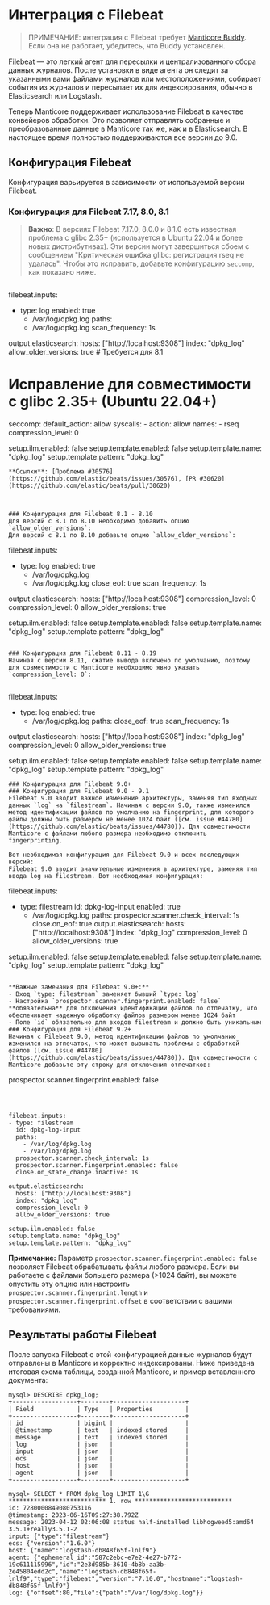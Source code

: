 # Интеграция с Filebeat

> ПРИМЕЧАНИЕ: интеграция с Filebeat требует [Manticore Buddy](../Installation/Manticore_Buddy.md). Если она не работает, убедитесь, что Buddy установлен.

[Filebeat](https://www.elastic.co/beats/filebeat) — это легкий агент для пересылки и централизованного сбора данных журналов. После установки в виде агента он следит за указанными вами файлами журналов или местоположениями, собирает события из журналов и пересылает их для индексирования, обычно в Elasticsearch или Logstash.

Теперь Manticore поддерживает использование Filebeat в качестве конвейеров обработки. Это позволяет отправлять собранные и преобразованные данные в Manticore так же, как и в Elasticsearch. В настоящее время полностью поддерживаются все версии до 9.0.

## Конфигурация Filebeat

Конфигурация варьируется в зависимости от используемой версии Filebeat.

### Конфигурация для Filebeat 7.17, 8.0, 8.1

> **Важно**: В версиях Filebeat 7.17.0, 8.0.0 и 8.1.0 есть известная проблема с glibc 2.35+ (используется в Ubuntu 22.04 и более новых дистрибутивах). Эти версии могут завершиться сбоем с сообщением "Критическая ошибка glibc: регистрация rseq не удалась". Чтобы это исправить, добавьте конфигурацию `seccomp`, как показано ниже.

```yaml
```
filebeat.inputs:
- type: log
  enabled: true
    - /var/log/dpkg.log
  paths:
	- /var/log/dpkg.log
  scan_frequency: 1s

output.elasticsearch:
  hosts: ["http://localhost:9308"]
  index: "dpkg_log"
  allow_older_versions: true  # Требуется для 8.1

# Исправление для совместимости с glibc 2.35+ (Ubuntu 22.04+)
seccomp:
  default_action: allow
  syscalls:
    - action: allow
      names:
        - rseq
  compression_level: 0

setup.ilm.enabled: false
setup.template.enabled: false
setup.template.name: "dpkg_log"
setup.template.pattern: "dpkg_log"
```
**Ссылки**: [Проблема #30576](https://github.com/elastic/beats/issues/30576), [PR #30620](https://github.com/elastic/beats/pull/30620)



### Конфигурация для Filebeat 8.1 - 8.10
Для версий с 8.1 по 8.10 необходимо добавить опцию `allow_older_versions`:
Для версий с 8.1 по 8.10 добавьте опцию `allow_older_versions`:

```
filebeat.inputs:
- type: log
  enabled: true
    - /var/log/dpkg.log
	- /var/log/dpkg.log
  close_eof: true
  scan_frequency: 1s

output.elasticsearch:
  hosts: ["http://localhost:9308"]
  compression_level: 0
  compression_level: 0
  allow_older_versions: true

setup.ilm.enabled: false
setup.template.enabled: false
setup.template.name: "dpkg_log"
setup.template.pattern: "dpkg_log"
```

### Конфигурация для Filebeat 8.11 - 8.19
Начиная с версии 8.11, сжатие вывода включено по умолчанию, поэтому для совместимости с Manticore необходимо явно указать `compression_level: 0`:


```
filebeat.inputs:
- type: log
  enabled: true
    - /var/log/dpkg.log
  paths:
  close_eof: true
  scan_frequency: 1s

output.elasticsearch:
  hosts: ["http://localhost:9308"]
  index: "dpkg_log"
  compression_level: 0
  allow_older_versions: true

setup.ilm.enabled: false
setup.template.enabled: false
setup.template.name: "dpkg_log"
setup.template.pattern: "dpkg_log"
```
### Конфигурация для Filebeat 9.0+
### Конфигурация для Filebeat 9.0 - 9.1
Filebeat 9.0 вводит важное изменение архитектуры, заменяя тип входных данных `log` на `filestream`. Начиная с версии 9.0, также изменился метод идентификации файлов по умолчанию на fingerprint, для которого файлы должны быть размером не менее 1024 байт ([см. issue #44780](https://github.com/elastic/beats/issues/44780)). Для совместимости Manticore с файлами любого размера необходимо отключить fingerprinting.

Вот необходимая конфигурация для Filebeat 9.0 и всех последующих версий:
Filebeat 9.0 вводит значительные изменения в архитектуре, заменяя тип ввода log на filestream. Вот необходимая конфигурация:

```
filebeat.inputs:
- type: filestream
  id: dpkg-log-input
  enabled: true
    - /var/log/dpkg.log
  paths:
  prospector.scanner.check_interval: 1s
  close.on_eof: true
output.elasticsearch:
  hosts: ["http://localhost:9308"]
  index: "dpkg_log"
  compression_level: 0
  allow_older_versions: true

setup.ilm.enabled: false
setup.template.enabled: false
setup.template.name: "dpkg_log"
setup.template.pattern: "dpkg_log"
```

**Важные замечания для Filebeat 9.0+:**
- Вход `type: filestream` заменяет бывший `type: log`
- Настройка `prospector.scanner.fingerprint.enabled: false` **обязательна** для отключения идентификации файлов по отпечатку, что обеспечивает надежную обработку файлов размером менее 1024 байт
- Поле `id` обязательно для входов filestream и должно быть уникальным
### Конфигурация для Filebeat 9.2+
Начиная с Filebeat 9.0, метод идентификации файлов по умолчанию изменился на отпечаток, что может вызывать проблемы с обработкой файлов ([см. issue #44780](https://github.com/elastic/beats/issues/44780)). Для совместимости с Manticore добавьте эту строку для отключения отпечатков:

```
prospector.scanner.fingerprint.enabled: false
```



filebeat.inputs:
- type: filestream
  id: dpkg-log-input
  paths:
    - /var/log/dpkg.log
	- /var/log/dpkg.log
  prospector.scanner.check_interval: 1s
  prospector.scanner.fingerprint.enabled: false
  close.on_state_change.inactive: 1s

output.elasticsearch:
  hosts: ["http://localhost:9308"]
  index: "dpkg_log"
  compression_level: 0
  allow_older_versions: true

setup.ilm.enabled: false
setup.template.name: "dpkg_log"
setup.template.pattern: "dpkg_log"
```

**Примечание:** Параметр `prospector.scanner.fingerprint.enabled: false` позволяет Filebeat обрабатывать файлы любого размера. Если вы работаете с файлами большего размера (>1024 байт), вы можете опустить эту опцию или настроить `prospector.scanner.fingerprint.length` и `prospector.scanner.fingerprint.offset` в соответствии с вашими требованиями.

## Результаты работы Filebeat

После запуска Filebeat с этой конфигурацией данные журналов будут отправлены в Manticore и корректно индексированы. Ниже приведена итоговая схема таблицы, созданной Manticore, и пример вставленного документа:
```
mysql> DESCRIBE dpkg_log;
+------------------+--------+--------------------+
| Field            | Type   | Properties         |
+------------------+--------+--------------------+
| id               | bigint |                    |
| @timestamp       | text   | indexed stored     |
| message          | text   | indexed stored     |
| log              | json   |                    |
| input            | json   |                    |
| ecs              | json   |                    |
| host             | json   |                    |
| agent            | json   |                    |
+------------------+--------+--------------------+
```

```
mysql> SELECT * FROM dpkg_log LIMIT 1\G
*************************** 1. row ***************************
id: 7280000849080753116
@timestamp: 2023-06-16T09:27:38.792Z
message: 2023-04-12 02:06:08 status half-installed libhogweed5:amd64 3.5.1+really3.5.1-2
input: {"type":"filestream"}
ecs: {"version":"1.6.0"}
host: {"name":"logstash-db848f65f-lnlf9"}
agent: {"ephemeral_id":"587c2ebc-e7e2-4e27-b772-19c611115996","id":"2e3d985b-3610-4b8b-aa3b-2e45804edd2c","name":"logstash-db848f65f-lnlf9","type":"filebeat","version":"7.10.0","hostname":"logstash-db848f65f-lnlf9"}
log: {"offset":80,"file":{"path":"/var/log/dpkg.log"}}
```

